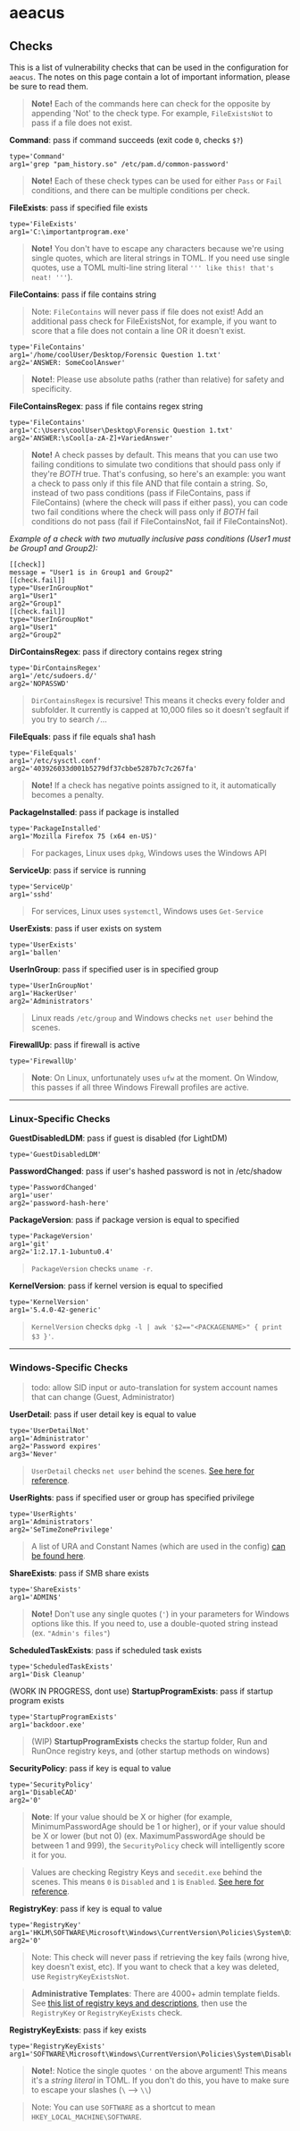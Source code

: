# aeacus

## Checks

This is a list of vulnerability checks that can be used in the configuration for `aeacus`. The notes on this page contain a lot of important information, please be sure to read them.

> **Note!** Each of the commands here can check for the opposite by appending 'Not' to the check type. For example, `FileExistsNot` to pass if a file does not exist.

**Command**: pass if command succeeds (exit code `0`, checks `$?`)

```
type='Command'
arg1='grep "pam_history.so" /etc/pam.d/common-password'
```

> **Note!** Each of these check types can be used for either `Pass` or `Fail` conditions, and there can be multiple conditions per check.

**FileExists**: pass if specified file exists

```
type='FileExists'
arg1='C:\importantprogram.exe'
```

> **Note!** You don't have to escape any characters because we're using single quotes, which are literal strings in TOML. If you need use single quotes, use a TOML multi-line string literal `''' like this! that's neat! '''`).

**FileContains**: pass if file contains string

> Note: `FileContains` will never pass if file does not exist! Add an additional pass check for FileExistsNot, for example, if you want to score that a file does not contain a line OR it doesn't exist.

```
type='FileContains'
arg1='/home/coolUser/Desktop/Forensic Question 1.txt'
arg2='ANSWER: SomeCoolAnswer'
```

> **Note!**: Please use absolute paths (rather than relative) for safety and specificity.

**FileContainsRegex**: pass if file contains regex string

```
type='FileContains'
arg1='C:\Users\coolUser\Desktop\Forensic Question 1.txt'
arg2='ANSWER:\sCool[a-zA-Z]+VariedAnswer'
```

> **Note!** A check passes by default. This means that you can use two failing conditions to simulate two conditions that should pass only if they're _BOTH_ true. That's confusing, so here's an example: you want a check to pass only if this file AND that file contain a string. So, instead of two pass conditions (pass if FileContains, pass if FileContains) (where the check will pass if either pass), you can code two fail conditions where the check will pass only if _BOTH_ fail conditions do not pass (fail if FileContainsNot, fail if FileContainsNot).

_Example of a check with two mutually inclusive pass conditions (User1 must be Group1 and Group2):_

```
[[check]]
message = "User1 is in Group1 and Group2"
[[check.fail]]
type="UserInGroupNot"
arg1="User1"
arg2="Group1"
[[check.fail]]
type="UserInGroupNot"
arg1="User1"
arg2="Group2"
```

**DirContainsRegex**: pass if directory contains regex string

```
type='DirContainsRegex'
arg1='/etc/sudoers.d/'
arg2='NOPASSWD'
```

> `DirContainsRegex` is recursive! This means it checks every folder and subfolder. It currently is capped at 10,000 files so it doesn't segfault if you try to search `/`...

**FileEquals**: pass if file equals sha1 hash

```
type='FileEquals'
arg1='/etc/sysctl.conf'
arg2='403926033d001b5279df37cbbe5287b7c7c267fa'
```

> **Note!** If a check has negative points assigned to it, it automatically becomes a penalty.

**PackageInstalled**: pass if package is installed

```
type='PackageInstalled'
arg1='Mozilla Firefox 75 (x64 en-US)'
```

> For packages, Linux uses `dpkg`, Windows uses the Windows API

**ServiceUp**: pass if service is running

```
type='ServiceUp'
arg1='sshd'
```

> For services, Linux uses `systemctl`, Windows uses `Get-Service`

**UserExists**: pass if user exists on system

```
type='UserExists'
arg1='ballen'
```

**UserInGroup**: pass if specified user is in specified group

```
type='UserInGroupNot'
arg1='HackerUser'
arg2='Administrators'
```

> Linux reads `/etc/group` and Windows checks `net user` behind the scenes.

**FirewallUp**: pass if firewall is active

```
type='FirewallUp'
```

> **Note**: On Linux, unfortunately uses `ufw` at the moment. On Window, this passes if all three Windows Firewall profiles are active.

<hr>

### Linux-Specific Checks

**GuestDisabledLDM**: pass if guest is disabled (for LightDM)

```
type='GuestDisabledLDM'
```

**PasswordChanged**: pass if user's hashed password is not in /etc/shadow

```
type='PasswordChanged'
arg1='user'
arg2='password-hash-here'
```

**PackageVersion**: pass if package version is equal to specified

```
type='PackageVersion'
arg1='git'
arg2='1:2.17.1-1ubuntu0.4'
```

> `PackageVersion` checks `uname -r`.

**KernelVersion**: pass if kernel version is equal to specified

```
type='KernelVersion'
arg1='5.4.0-42-generic'
```
> `KernelVersion` checks `dpkg -l | awk '$2=="<PACKAGENAME>" { print $3 }'`.

<hr>

### Windows-Specific Checks

> todo: allow SID input or auto-translation for system account names that can change (Guest, Administrator)

**UserDetail**: pass if user detail key is equal to value

```
type='UserDetailNot'
arg1='Administrator'
arg2='Password expires'
arg3='Never'
```

> `UserDetail` checks `net user` behind the scenes. [See here for reference](userproperties.md).

**UserRights**: pass if specified user or group has specified privilege

```
type='UserRights'
arg1='Administrators'
arg2='SeTimeZonePrivilege'
```

> A list of URA and Constant Names (which are used in the config) [can be found here](https://docs.microsoft.com/en-us/windows/security/threat-protection/security-policy-settings/user-rights-assignment).

**ShareExists**: pass if SMB share exists

```
type='ShareExists'
arg1='ADMIN$'
```

> **Note!** Don't use any single quotes (`'`) in your parameters for Windows options like this. If you need to, use a double-quoted string instead (ex. `"Admin's files"`)

**ScheduledTaskExists**: pass if scheduled task exists

```
type='ScheduledTaskExists'
arg1='Disk Cleanup'
```

(WORK IN PROGRESS, dont use)
**StartupProgramExists**: pass if startup program exists

```
type='StartupProgramExists'
arg1='backdoor.exe'
```

> (WIP) **StartupProgramExists** checks the startup folder, Run and RunOnce registry keys, and (other startup methods on windows)

**SecurityPolicy**: pass if key is equal to value

```
type='SecurityPolicy'
arg1='DisableCAD'
arg2='0'
```

> **Note**: If your value should be X or higher (for example, MinimumPasswordAge should be 1 or higher), or if your value should be X or lower (but not 0) (ex. MaximumPasswordAge should be between 1 and 999), the `SecurityPolicy` check will intelligently score it for you.

> Values are checking Registry Keys and `secedit.exe` behind the scenes. This means `0` is `Disabled` and `1` is `Enabled`. [See here for reference](securitypolicy.md).

**RegistryKey**: pass if key is equal to value

```
type='RegistryKey'
arg1='HKLM\SOFTWARE\Microsoft\Windows\CurrentVersion\Policies\System\DisableCAD'
arg2='0'
```

> Note: This check will never pass if retrieving the key fails (wrong hive, key doesn't exist, etc). If you want to check that a key was deleted, use `RegistryKeyExistsNot`.

> **Administrative Templates**: There are 4000+ admin template fields. See [this list of registry keys and descriptions](https://docs.google.com/spreadsheets/d/1N7uuke4Jg1R9FBhj8o5dxJQtEntQlea0McYz5upaiTk/edit?usp=sharing), then use the `RegistryKey` or `RegistryKeyExists` check.

**RegistryKeyExists**: pass if key exists

```
type='RegistryKeyExists'
arg1='SOFTWARE\Microsoft\Windows\CurrentVersion\Policies\System\DisableCAD'
```

> **Note!**: Notice the single quotes `'` on the above argument! This means it's a _string literal_ in TOML. If you don't do this, you have to make sure to escape your slashes (`\` --> `\\`)

> Note: You can use `SOFTWARE` as a shortcut to mean `HKEY_LOCAL_MACHINE\SOFTWARE`.
